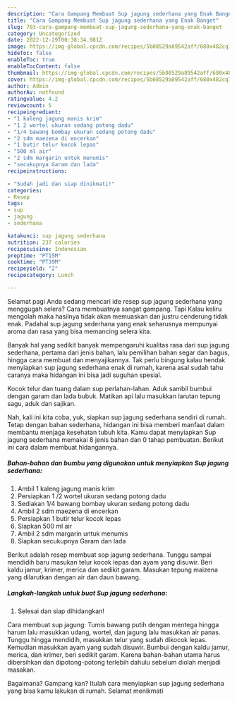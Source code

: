```yaml
---
description: "Cara Gampang Membuat Sup jagung sederhana yang Enak Banget"
title: "Cara Gampang Membuat Sup jagung sederhana yang Enak Banget"
slug: 703-cara-gampang-membuat-sup-jagung-sederhana-yang-enak-banget
category: Uncategorized
date: 2022-12-29T00:38:34.981Z
image: https://img-global.cpcdn.com/recipes/5b08529a89542aff/680x482cq70/sup-jagung-sederhana-foto-resep-utama.jpg
hideToc: false
enableToc: true
enableTocContent: false
thumbnail: https://img-global.cpcdn.com/recipes/5b08529a89542aff/680x482cq70/sup-jagung-sederhana-foto-resep-utama.jpg
cover: https://img-global.cpcdn.com/recipes/5b08529a89542aff/680x482cq70/sup-jagung-sederhana-foto-resep-utama.jpg
author: Admin
authorAv: notfound
ratingvalue: 4.2
reviewcount: 5
recipeingredient:
- "1 kaleng jagung manis krim"
- "1 2 wortel ukuran sedang potong dadu"
- "1/4 bawang bombay ukuran sedang potong dadu"
- "2 sdm maezena di encerkan"
- "1 butir telur kocok lepas"
- "500 ml air"
- "2 sdm margarin untuk menumis"
- "secukupnya Garam dan lada"
recipeinstructions:

- "Sudah jadi dan siap dinikmati!"
categories:
- Resep
tags:
- sup
- jagung
- sederhana

katakunci: sup jagung sederhana 
nutrition: 237 calories
recipecuisine: Indonesian
preptime: "PT15M"
cooktime: "PT39M"
recipeyield: "2"
recipecategory: Lunch

---
```



Selamat pagi Anda sedang mencari ide resep sup jagung sederhana yang menggugah selera? Cara membuatnya sangat gampang. Tapi Kalau keliru mengolah maka hasilnya tidak akan memuaskan dan justru cenderung tidak enak. Padahal sup jagung sederhana yang enak seharusnya mempunyai aroma dan rasa yang bisa memancing selera kita.


Banyak hal yang sedikit banyak mempengaruhi kualitas rasa dari sup jagung sederhana, pertama dari jenis bahan, lalu pemilihan bahan segar dan bagus, hingga cara membuat dan menyajikannya. Tak perlu bingung kalau hendak menyiapkan sup jagung sederhana enak di rumah, karena asal sudah tahu caranya maka hidangan ini bisa jadi suguhan spesial.

Kocok telur dan tuang dalam sup perlahan-lahan. Aduk sambil bumbui dengan garam dan lada bubuk. Matikan api lalu masukkan larutan tepung sagu, aduk dan sajikan.


Nah, kali ini kita coba, yuk, siapkan sup jagung sederhana sendiri di rumah. Tetap dengan bahan sederhana, hidangan ini bisa memberi manfaat dalam membantu menjaga kesehatan tubuh kita. Kamu dapat menyiapkan Sup jagung sederhana memakai 8 jenis bahan dan 0 tahap pembuatan. Berikut ini cara dalam membuat hidangannya.

<!--inarticleads1-->

##### Bahan-bahan dan bumbu yang digunakan untuk menyiapkan Sup jagung sederhana:

1. Ambil 1 kaleng jagung manis krim
1. Persiapkan 1 /2 wortel ukuran sedang potong dadu
1. Sediakan 1/4 bawang bombay ukuran sedang potong dadu
1. Ambil 2 sdm maezena di encerkan
1. Persiapkan 1 butir telur kocok lepas
1. Siapkan 500 ml air
1. Ambil 2 sdm margarin untuk menumis
1. Siapkan secukupnya Garam dan lada


Berikut adalah resep membuat sop jagung sederhana. Tunggu sampai mendidih baru masukan telur kocok lepas dan ayam yang disuwir. Beri kaldu jamur, krimer, merica dan sedikit garam. Masukan tepung maizena yang dilarutkan dengan air dan daun bawang. 

<!--inarticleads2-->

##### Langkah-langkah untuk buat Sup jagung sederhana:


1. Selesai dan siap dihidangkan!

Cara membuat sup jagung: Tumis bawang putih dengan mentega hingga harum lalu masukkan udang, wortel, dan jagung lalu masukkan air panas. Tunggu hingga mendidih, masukkan telur yang sudah dikocok lepas. Kemudian masukkan ayam yang sudah disuwir. Bumbui dengan kaldu jamur, merica, dan krimer, beri sedikit garam. Karena bahan-bahan utama harus dibersihkan dan dipotong-potong terlebih dahulu sebelum diolah menjadi masakan. 

Bagaimana? Gampang kan? Itulah cara menyiapkan sup jagung sederhana yang bisa kamu lakukan di rumah. Selamat menikmati
